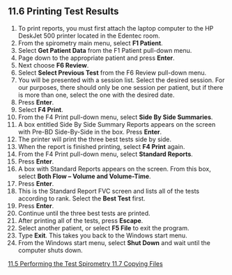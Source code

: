 ## 11.6 Printing Test Results

1. To print reports, you must first attach the laptop computer to the HP DeskJet 500 printer located in the Edentec room.
2. From the spirometry main menu, select **F1 Patient**.
3. Select **Get Patient Data** from the F1 Patient pull-down menu.
4. Page down to the appropriate patient and press **Enter**.
5. Next choose **F6 Review**.
6. Select **Select Previous Test** from the F6 Review pull-down menu.
7. You will be presented with a session list.  Select the desired session.  For our purposes, there should only be one session per patient, but if there is more than one, select the one with the desired date.
8. Press **Enter**.
9. Select **F4 Print**.
10. From the F4 Print pull-down menu, select **Side By Side Summaries**.
11. A box entitled Side By Side Summary Reports appears on the screen with Pre-BD Side-By-Side in the box.  Press **Enter**.
12. The printer will print the three best tests side by side.
13. When the report is finished printing, select **F4 Print** again.
14. From the F4 Print pull-down menu, select **Standard Reports**.
15. Press **Enter**.
16. A box with Standard Reports appears on the screen.  From this box, select **Both Flow – Volume and Volume-Time**.
17. Press **Enter**.
18. This is the Standard Report FVC screen and lists all of the tests according to rank.  Select the **Best Test** first.
19. Press **Enter**.
20. Continue until the three best tests are printed.
21. After printing all of the tests, press **Escape**.
22. Select another patient, or select **F5 File** to exit the program.
23. Type **Exit**. This takes you back to the Windows start menu.
24. From the Windows start menu, select **Shut Down** and wait until the computer shuts down.


<div class="center">
<div class="btn-group">
  <a href=":pages_path:/manuals/spirometry/11-05-performing-test.md" class="btn btn-default">
    <span class="glyphicon glyphicon-chevron-left"></span>
    11.5 Performing the Test
  </a>

  <a href=":pages_path:/manuals/spirometry" class="btn btn-default">
    <span class="glyphicon glyphicon-chevron-up"></span>
    Spirometry
  </a>

  <a href=":pages_path:/manuals/spirometry/11-07-copying-files.md" class="btn btn-success">
    11.7 Copying Files
    <span class="glyphicon glyphicon-chevron-right"></span>
  </a>
</div>
</div>
